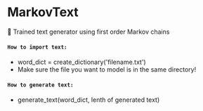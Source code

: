 # MarkovText
📖 Trained text generator using first order Markov chains

#### `How to import text:`
* word_dict = create_dictionary('filename.txt')
* Make sure the file you want to model is in the same directory!

#### `How to generate text:`
* generate_text(word_dict, lenth of generated text)
